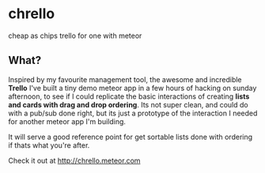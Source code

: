 # chrello
cheap as chips trello for one with meteor

## What?
Inspired by my favourite management tool, the awesome and incredible **Trello** I've
built a tiny demo meteor app in a few hours of hacking on sunday afternoon, to see if I could replicate the basic interactions of creating **lists and cards with drag and drop ordering**. Its not super clean, and could do with a pub/sub done right, but its just a prototype of the interaction I needed for another meteor app I'm building.

It will serve a good reference point for get sortable lists done with ordering if thats what you're after.

Check it out at http://chrello.meteor.com
